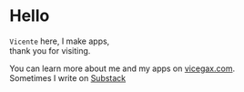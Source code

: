 # Hello

`Vicente` here, I make apps,
<br />
thank you for visiting.

You can learn more about me and my apps on [vicegax.com](https://vicegax.com).
<br />
Sometimes I write on [Substack](https://vicegax.substack.com/)
